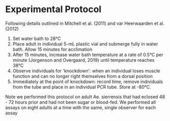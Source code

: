 #  Experimental Protocol 

Following details outlined in Mitchell et al. (2011) and var Heerwaarden et al. (2012)

1.	Set water bath to 28°C
2.	Place adult in individual 5-mL plastic vial and submerge fully in water bath. Allow 15 minutes for acclimation
3.	After 15 minutes, increase water bath temperature at a rate of 0.5°C per minute (Jorgenson and Overgaard, 2019) until temperature reaches 38°C
4.	Observe individuals for 'knockdown': when an individual loses muscle function and can no longer right themselves from a dorsal position
5.	Immediately at the point of knockdown: record time, remove individuals from the tube and place in an individual PCR tube. Store at -80°C.

Note we performed this protocol on adult Ae. sierrensis that had eclosed 48 - 72 hours prior and had not been sugar or blood-fed. 
We performed all assays on eight adults at a time with the same, single observer for each assay

